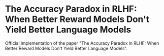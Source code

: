 # The Accuracy Paradox in RLHF: When Better Reward Models Don't Yield Better Language Models
Official implementation of the paper "The Accuracy Paradox in RLHF: When Better Reward Models Don't Yield Better Language Models".
